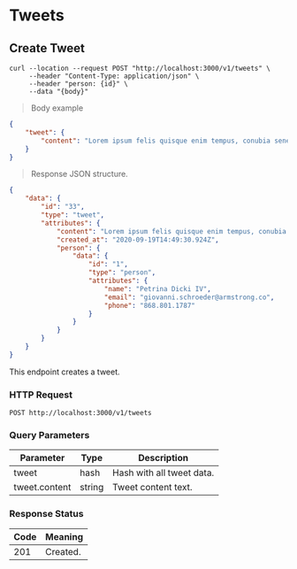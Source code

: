 # Tweets

## Create Tweet

```shell
curl --location --request POST "http://localhost:3000/v1/tweets" \
     --header "Content-Type: application/json" \
     --header "person: {id}" \
     --data "{body}"
```

> Body example

```json
{
    "tweet": {
        "content": "Lorem ipsum felis quisque enim tempus, conubia senectus himenaeos ultrices tortor, dapibus diam vulputate pellentesque."
    }
}
```

> Response JSON structure.

```json
{
    "data": {
        "id": "33",
        "type": "tweet",
        "attributes": {
            "content": "Lorem ipsum felis quisque enim tempus, conubia senectus himenaeos ultrices tortor, dapibus diam vulputate pellentesque.",
            "created_at": "2020-09-19T14:49:30.924Z",
            "person": {
                "data": {
                    "id": "1",
                    "type": "person",
                    "attributes": {
                        "name": "Petrina Dicki IV",
                        "email": "giovanni.schroeder@armstrong.co",
                        "phone": "868.801.1787"
                    }
                }
            }
        }
    }
}
```

This endpoint creates a tweet.

### HTTP Request

`POST http://localhost:3000/v1/tweets`

### Query Parameters

Parameter | Type | Description
--------- | ------- | -----------
tweet | hash | Hash with all tweet data.
tweet.content | string | Tweet content text.

### Response Status

Code | Meaning
--------- | -------
201 | Created.

